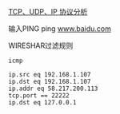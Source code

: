 [ TCP、UDP、IP 协议分析 ](http://blog.chinaunix.net/uid-26833883-id-3627644.html)


输入PING ping www.baidu.com

WIRESHAR过滤规则
```
icmp

ip.src eq 192.168.1.107
ip.dst eq 192.168.1.107
ip.addr eq 58.217.200.113
tcp.port == 22222
ip.dst eq 127.0.0.1

```
